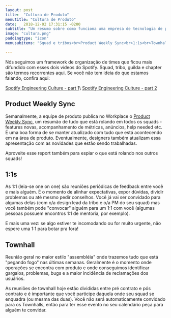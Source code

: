 ```yaml
---
layout: post
title:  "Cultura de Produto"
menutitle: "Cultura de Produto"
date:   2018-12-02 17:31:15 -0200
subtitle: "Um resumo sobre como funciona uma empresa de tecnologia de produto."
image: "cultura.png"
paddingtype: "icon"
menusubitems: "Squad e tribos<br>Product Weekly Sync<br>1:1s<br>Townhall"

---
```


Nós seguimos um framework de organização de times que ficou mais difundido com esses dois vídeos do Spotify. Squad, tribo, guilda e chapter são termos recorrentes aqui. Se você não tem ideia do que estamos falando, confira aqui:

[Spotify Engineering Culture - part 1](https://vimeo.com/85490944)\\
[Spotify Engineering Culture - part 2](https://vimeo.com/94950270)

## Product Weekly Sync
Semanalmente, a equipe de produto publica no Workplace o [Product Weekly Sync](https://docs.google.com/presentation/d/1udM4zXDdwQ4M1zkzvAL0gu1JJ6AB1H7ZA1V_sbPKMVs/edit#slide=id.g460b141d04_111_5), um resumão de tudo que está rolando em todos os squads - features novas, acompanhamento de métricas, anúncios, help needed etc. É uma boa forma de se manter atualizado com tudo que está acontecendo em na área de produto. Eventualmente, designers também atualizam essa apresentação com as novidades que estão sendo trabalhadas.

Aproveite esse report também para espiar o que está rolando nos outros squads!

## 1:1s
As 1:1 (leia-se one on one) são reuniões periódicas de feedback entre você e mais alguém. É o momento de alinhar expectativas, expor dúvidas, dividir problemas ou até mesmo pedir conselhos. Você já vai ser convidado para algumas delas (com o/a design lead da tribo e o/a PM do seu squad) mas você também pode "convocar" alguém para um 1:1 com você (algumas pessoas possuem encontros 1:1 de mentoria, por exemplo).

E mais uma vez: se algo estiver te incomodando ou for muito urgente, não espere uma 1:1 para botar pra fora!
## Townhall
Reunião geral no maior estilo "assembléia" onde trazemos tudo que está "pegando fogo" nas últimas semanas. Geralmente é o momento onde operações se encontra com produto e onde conseguimos identificar gargalos, problemas, bugs e a maior incidência de reclamações dos usuários.

As reuniões de townhall hoje estão divididas entre pré contrato e pós contrato e é importante que você participe daquela onde seu squad se enquadra (ou mesma das duas). Você não será automaticamente convidado para os Townhalls, então para ter esse evento no seu calendário peça para alguém te convidar.
